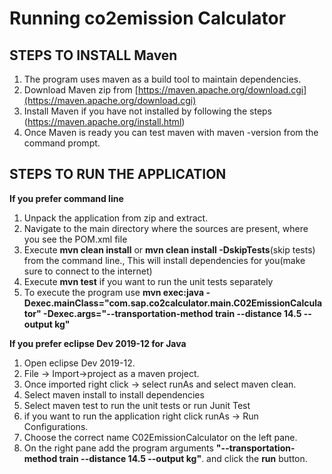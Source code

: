 # Running co2emission Calculator



## **STEPS TO INSTALL Maven**

 1. The program uses maven as a build tool to maintain dependencies.
 2. Download Maven zip from  [https://maven.apache.org/download.cgi](https://maven.apache.org/download.cgi)
 3. Install Maven if you have not installed by following the steps    (https://maven.apache.org/install.html)
 4. Once Maven is ready you can test maven with  maven -version from the command prompt.

## **STEPS TO RUN THE APPLICATION**

**If you prefer command line** 
 1. Unpack the application from zip and extract.
 2. Navigate to the main directory where the sources are present,    where you see the POM.xml file
 3. Execute **mvn clean install** or **mvn clean install -DskipTests**(skip tests)  from the command line., This will install dependencies for you(make sure to connect to the internet)
 4. Execute **mvn test** if you want to run the unit tests separately 
 5. To execute the program use **mvn exec:java -Dexec.mainClass="com.sap.co2calculator.main.C02EmissionCalculator" -Dexec.args="--transportation-method train --distance 14.5  --output kg"**
 
**If you prefer eclipse Dev 2019-12 for Java**
  1. Open eclipse Dev 2019-12. 
  2. File -> Import->project as a maven project.
  3. Once imported right click -> select runAs and select maven clean.
  4. Select maven install to install dependencies
  5. Select maven test to run the unit tests or run Junit Test
  6. if you want to run the application right click runAs -> Run Configurations.
  7. Choose the correct  name C02EmissionCalculator on the left pane.
  8. On the right pane add the program arguments    **"--transportation-method train --distance 14.5  --output kg"**. and click the **run** button.
  

<!--stackedit_data:
eyJoaXN0b3J5IjpbODUzMDcyNjQzXX0=
-->